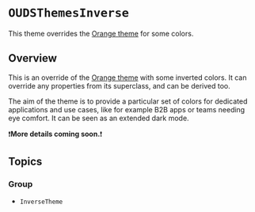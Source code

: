 # ``OUDSThemesInverse``

This theme overrides the [Orange theme](https://ios.unified-design-system.orange.com/documentation/oudsthemesorange/) for some colors.

## Overview

This is an override of the [Orange theme](https://ios.unified-design-system.orange.com/documentation/oudsthemesorange/) with some inverted colors.
It can override any properties from its superclass, and can be derived too.

The aim of the theme is to provide a particular set of colors for dedicated applications and use cases, like for example B2B apps or teams needing eye comfort. It can be seen as an extended dark mode.

❗**More details coming soon.**❗

## Topics

### Group

- ``InverseTheme``
